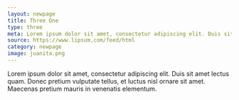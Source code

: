 ```yaml
---
layout: newpage
title: Three One
type: three
meta: Lorem ipsum dolor sit amet, consectetur adipiscing elit. Duis sit amet lectus quam. Donec pretium vulputate tellus, et luctus nisl ornare sit amet. Maecenas pretium mauris in venenatis elementum. Nullam tincidunt orci vitae est fermentum gravida. Curabitur luctus mi nibh, sit amet accumsan mauris faucibus et. Nam maximus diam in nisl hendrerit pharetra. 
source: https://www.lipsum.com/feed/html
category: newpage
image: juanita.png
---
```


Lorem ipsum dolor sit amet, consectetur adipiscing elit. Duis sit amet lectus quam. Donec pretium vulputate tellus, et luctus nisl ornare sit amet. Maecenas pretium mauris in venenatis elementum.
